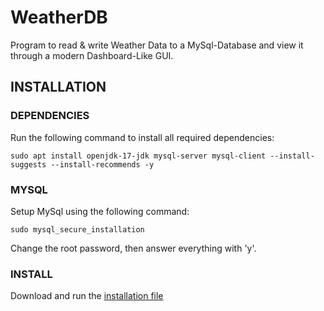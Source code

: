 # WeatherDB

Program to read & write Weather Data to a MySql-Database and view it through a modern Dashboard-Like GUI.

## INSTALLATION

### DEPENDENCIES
Run the following command to install all required dependencies:
```shell
sudo apt install openjdk-17-jdk mysql-server mysql-client --install-suggests --install-recommends -y
```

### MYSQL
Setup MySql using the following command:
```shell
sudo mysql_secure_installation
```
Change the root password, then answer everything with 'y'.

### INSTALL
Download and run the [installation file]()